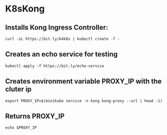 # K8sKong

## Installs Kong Ingress Controller:

```
curl -sL https://bit.ly/k4k8s | kubectl create -f -
```

## Creates an echo service for testing

```
kubectl apply -f https://bit.ly/echo-service
```

## Creates environment variable PROXY_IP with the cluter ip

```
export PROXY_IP=$(minikube service -n kong kong-proxy --url | head -1)
```

## Returns PROXY_IP

```
echo $PROXY_IP
```
